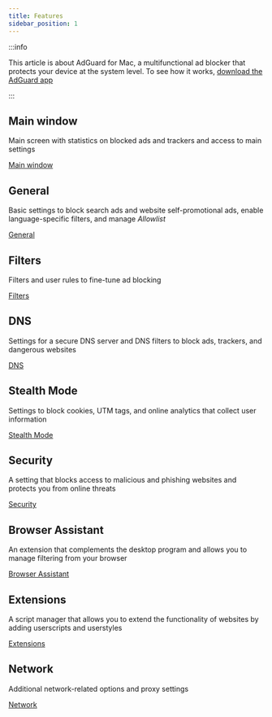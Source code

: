 ```yaml
---
title: Features
sidebar_position: 1
---
```


:::info

This article is about AdGuard for Mac, a multifunctional ad blocker that protects your device at the system level. To see how it works, [download the AdGuard app](https://agrd.io/download-kb-adblock)

:::

## Main window

Main screen with statistics on blocked ads and trackers and access to main settings

[Main window](/adguard-for-mac/features/main.md)

## General

Basic settings to block search ads and website self-promotional ads, enable language-specific filters, and manage *Allowlist*

[General](/adguard-for-mac/features/general.md)

## Filters

Filters and user rules to fine-tune ad blocking

[Filters](/adguard-for-mac/features/filters.md)

## DNS

Settings for a secure DNS server and DNS filters to block ads, trackers, and dangerous websites

[DNS](/adguard-for-mac/features/dns.md)

## Stealth Mode

Settings to block cookies, UTM tags, and online analytics that collect user information

[Stealth Mode](/adguard-for-mac/features/stealth.md)

## Security

A setting that blocks access to malicious and phishing websites and protects you from online threats

[Security](/adguard-for-mac/features/security.md)

## Browser Assistant

An extension that complements the desktop program and allows you to manage filtering from your browser

[Browser Assistant](/adguard-for-mac/features/browser-assistant.md)

## Extensions

A script manager that allows you to extend the functionality of websites by adding userscripts and userstyles

[Extensions](/adguard-for-mac/features/extensions.md)

## Network

Additional network-related options and proxy settings

[Network](/adguard-for-mac/features/network.md)
